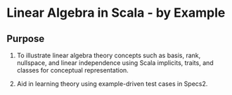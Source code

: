 # Linear Algebra in Scala - by Example

## Purpose

1. To illustrate linear algebra theory concepts such as basis, rank, nullspace, and linear
independence using Scala implicits, traits, and classes for conceptual representation. 

2. Aid in learning theory using example-driven test cases in Specs2. 


